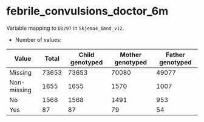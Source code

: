 # febrile_convulsions_doctor_6m
Variable mapping to `DD297` in `Skjema4_6mnd_v12`.
- Number of values:

| Value | Total | Child genotyped | Mother genotyped | Father genotyped |
| ----- | ----- | --------------- | ---------------- | ---------------- |
| Missing | 73653 | 73653 | 70080 | 49077 |
| Non-missing | 1655 | 1655 | 1570 | 1007 |
| No | 1568 | 1568 | 1491 |953 |
| Yes | 87 | 87 | 79 |54 |



